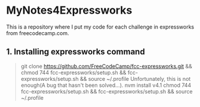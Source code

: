 # MyNotes4Expressworks
This is a repository where I put my code for each challenge in expressworks from freecodecamp.com.

## 1. Installing expressworks command
>git clone https://github.com/FreeCodeCamp/fcc-expressworks.git && chmod 744 fcc-expressworks/setup.sh && fcc-expressworks/setup.sh && source ~/.profile
Unfortunately, this is not enough(A bug that hasn't been solved...).
>nvm install v4.1
>chmod 744 fcc-expressworks/setup.sh && fcc-expressworks/setup.sh && source ~/.profile
